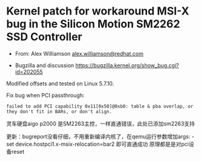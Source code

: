 # Kernel patch for workaround MSI-X bug in the Silicon Motion SM2262 SSD Controller
 
* From: Alex Williamson <alex.williamson@redhat.com>

* Bugzilla and discussion https://bugzilla.kernel.org/show_bug.cgi?id=202055

Modified offsets and tested on Linux 5.7.10.

Fix bug when PCI passthrough:

 ```failed to add PCI capability 0x11[0x50]@0xb0: table & pba overlap, or they don't fit in BARs, or don't align.```

灵车硬盘aigo p2000 是SM2263主控，一样直通错误，此处已添加sm2263支持

更新：bugreport没看仔细，不用重新编译内核了，在qemu运行参数增加args: -set device.hostpci1.x-msix-relocation=bar2 即可直通成功
原理都是是对pci设备reset
